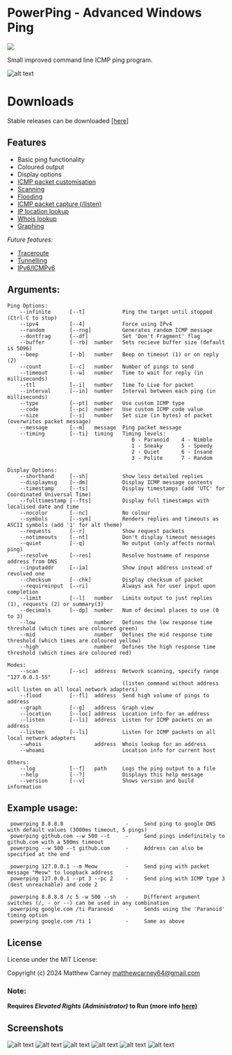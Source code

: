 # PowerPing - Advanced Windows Ping 

[![](https://img.shields.io/badge/stable%20version-1.3.5-brightgreen.svg)](https://github.com/Killeroo/PowerPing/releases) 

Small improved command line ICMP ping program.

![alt text](https://user-images.githubusercontent.com/9999745/74611062-8ad7e800-50f0-11ea-880c-17b7a76a0bab.png "PowerPing in action")

# Downloads
Stable releases can be downloaded [[here]](https://github.com/Killeroo/PowerPing/releases)

## Features

- Basic ping functionality
- Coloured output
- Display options
- [ICMP packet customisation](https://en.wikipedia.org/wiki/Internet_Control_Message_Protocol#Control_messages)
- [Scanning](https://en.wikipedia.org/wiki/Ping_sweep)
- [Flooding](https://en.wikipedia.org/wiki/Ping_flood)
- [ICMP packet capture (/listen)](docs/screenshots/screenshot3.png)
- [IP location lookup](docs/screenshots/screenshot4.png)
- [Whois lookup](https://en.wikipedia.org/wiki/WHOIS)
- [Graphing](docs/screenshots/screenshot2.png)

_Future features:_

- [Traceroute](https://en.wikipedia.org/wiki/Traceroute)
- [Tunnelling](https://en.wikipedia.org/wiki/ICMP_tunnel)
- [IPv6/ICMPv6](https://en.wikipedia.org/wiki/Internet_Control_Message_Protocol_version_6)

## Arguments:
    Ping Options:
        --infinite      [--t]            Ping the target until stopped (Ctrl-C to stop)
        --ipv4          [--4]            Force using IPv4
        --random        [--rng]          Generates random ICMP message
        --dontfrag      [--df]           Set 'Don't Fragment' flag
        --buffer        [--rb]  number   Sets recieve buffer size (default is 5096)
        --beep          [--b]   number   Beep on timeout (1) or on reply (2)
        --count         [--c]   number   Number of pings to send
        --timeout       [--w]   number   Time to wait for reply (in milliseconds)
        --ttl           [--i]   number   Time To Live for packet
        --interval      [--in]  number   Interval between each ping (in milliseconds)
        --type          [--pt]  number   Use custom ICMP type
        --code          [--pc]  number   Use custom ICMP code value
        --size          [--s]   number   Set size (in bytes) of packet (overwrites packet message)
        --message       [--m]   message  Ping packet message
        --timing        [--ti]  timing   Timing levels:
                                            0 - Paranoid    4 - Nimble
                                            1 - Sneaky      5 - Speedy
                                            2 - Quiet       6 - Insane
                                            3 - Polite      7 - Random
    
    Display Options:
        --shorthand     [--sh]           Show less detailed replies
        --displaymsg    [--dm]           Display ICMP message contents
        --timestamp     [--ts]           Display timestamps (add 'UTC' for Coordinated Universal Time)
        --fulltimestamp [--fts]          Display full timestamps with localised date and time
        --nocolor       [--nc]           No colour
        --symbols       [--sym]          Renders replies and timeouts as ASCII symbols (add '1' for alt theme)
        --requests      [--r]            Show request packets
        --notimeouts    [--nt]           Don't display timeout messages
        --quiet         [--q]            No output (only affects normal ping)
        --resolve       [--res]          Resolve hostname of response address from DNS
        --inputaddr     [--ia]           Show input address instead of revolved one
        --checksum      [--chk]          Display checksum of packet
        --requireinput  [--ri]           Always ask for user input upon completion 
        --limit         [--l]   number   Limits output to just replies (1), requests (2) or summary(3)
        --decimals      [--dp]  number   Num of decimal places to use (0 to 3)
        --low                   number   Defines the low response time threshold (which times are coloured green)
        --mid                   number   Defines the mid response time threshold (which times are coloured yellow)
        --high                  number   Defines the high response time threshold (which times are coloured red)

    Modes:
        --scan          [--sc]  address  Network scanning, specify range "127.0.0.1-55"
                                         (listen command without address will listen on all local network adapters)
        --flood         [--fl]  address  Send high volume of pings to address
        --graph         [--g]   address  Graph view
        --location      [--loc] address  Location info for an address
        --listen        [--li]  address  Listen for ICMP packets on an address
        --listen        [--li]           Listen for ICMP packets on all local network adapters
        --whois                 address  Whois lookup for an address
        --whoami                         Location info for current host

    Others:
        --log           [--f]   path     Logs the ping output to a file 
        --help          [--?]            Displays this help message
        --version       [--v]            Shows version and build information

## Example usage:
     powerping 8.8.8.8                    -     Send ping to google DNS with default values (3000ms timeout, 5 pings)
     powerping github.com --w 500 --t     -     Send pings indefinitely to github.com with a 500ms timeout     
	 powerping --w 500 --t github.com     -     Address can also be specified at the end
     
     powerping 127.0.0.1 --m Meow         -     Send ping with packet message "Meow" to loopback address
     powerping 127.0.0.1 --pt 3 --pc 2    -     Send ping with ICMP type 3 (dest unreachable) and code 2
     
     powerping 8.8.8.8 /c 5 -w 500 --sh   -     Different argument switches (/, - or --) can be used in any combination
     powerping google.com /ti Paranoid    -     Sends using the 'Paranoid' timing option
     powerping google.com /ti 1           -     Same as above

## License

License under the MIT License:

Copyright (c) 2024 Matthew Carney <matthewcarney64@gmail.com>

### Note: 
**Requires _Elevated Rights (Administrator)_ to Run (more info [here](https://github.com/Killeroo/PowerPing/issues/110))**

## Screenshots

![alt text](https://user-images.githubusercontent.com/9999745/74611061-8a3f5180-50f0-11ea-978b-c9fe568c1f8c.png "powerping /g 8.8.8.8")
![alt text](https://user-images.githubusercontent.com/9999745/74611055-87446100-50f0-11ea-81ac-50551f948437.png "powerping /li")
![alt text](https://user-images.githubusercontent.com/9999745/74611057-88758e00-50f0-11ea-9259-7b1c8ac83e55.png "powerping /requests /random /displaymsg")
![alt text](https://user-images.githubusercontent.com/9999745/74611059-89a6bb00-50f0-11ea-9ed4-a2ec4f109dab.png "powerping /t /sym 8.8.8.8")
![alt text](https://user-images.githubusercontent.com/9999745/74611060-8a3f5180-50f0-11ea-839e-65f9cf03f020.png "powerping /t /sym 1 8.8.8.8")
![alt text](https://user-images.githubusercontent.com/9999745/74611058-890e2480-50f0-11ea-9ddb-ec79ecf9ce5b.png "powerping 8.8.8.8 /random /fts utc /displaymsg /nocolor /ti polite /t")
